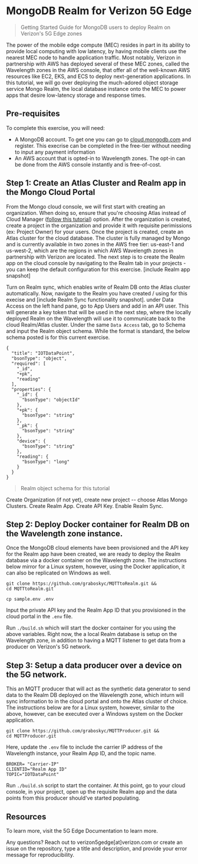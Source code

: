 # MongoDB Realm for Verizon 5G Edge
> Getting Started Guide for MongoDB users to deploy Realm on Verizon's 5G Edge zones

The power of the mobile edge compute (MEC) resides in part in its ability to provide local computing with low latency, by having mobile clients use the nearest MEC node to handle application traffic. Most notably, Verizon in partnership with AWS has deployed several of these MEC zones, called the Wavelength zones in the AWS console, that offer
all of the well-known AWS resources like EC2, EKS, and ECS to deploy next-generation applications.
In this tutorial, we will go over deploying the much-adored object storage service Mongo Realm, the local database instance onto the MEC to power apps that desire low-latency storage and response times.


## Pre-requisites
To complete this exercise, you will need:
- A MongoDB account. To get one you can go to [cloud.mongodb.com](https://cloud.mongodb.com) and register. This execrise can be completed in the free-tier without needing to input any payment information
- An AWS account that is opted-in to Wavelength zones. The opt-in can be done from the AWS console instantly and is free-of-cost.

## Step 1: Create an Atlas Cluster and Realm app in the Mongo Cloud Portal
From the Mongo cloud console, we will first start with creating an organization. When doing so, ensure that you're choosing Atlas instead of Cloud Manager ([follow this tutorial](https://docs.atlas.mongodb.com/tutorial/manage-organizations/)) option. After the organization is created, create a project in the organization and provide it with requisite perimissions (ex: Project Owner) for your users. Once the project is created, 
create an Atlas cluster for the cloud database. The cluster is fully managed by Mongo and is currently available in two zones in the AWS free tier: us-east-1 and us-west-2, which are the regions in which AWS Wavelength zones in partnership with Verizon are located.
The next step is to create the Realm app on the cloud console by navigating to the Realm tab in your projects - you can keep the default configuration for this exercise. 
[include Realm app snapshot]


Turn on Realm sync, which enables write of Realm DB onto the Atlas cluster automatically. Now, navigate to the Realm you have created / using for this execise and 
[include Realm Sync functionality snapshot]. under Data Access on the left hand pane, go to App Users and add in an API user. This will generate a key token that will be used in the next step, where the locally deployed Realm on the Wavelength will use it to communicate back to the cloud Realm/Atlas cluster. 
Under the same `Data Access` tab, go to Schema and input the Realm object schema. While the format is standard, the below schema posted is for this current exercise. 

```
{
  "title": "IOTDataPoint",
  "bsonType": "object",
  "required": [
    "_id",
    "+pk",
    "reading"
  ],
  "properties": {
    "_id": {
      "bsonType": "objectId"
    },
    "+pk": {
      "bsonType": "string"
    },
    "_pk": {
      "bsonType": "string"
    },
    "device": {
      "bsonType": "string"
    },
    "reading": {
      "bsonType": "long"
    }
  }
}
```
> Realm object schema for this tutorial

Create Organization (if not yet), create new project -- 
choose Atlas Mongo Clusters. 
Create Realm App. 
Create API Key. Enable Realm Sync.

## Step 2: Deploy Docker container for Realm DB on the Wavelength zone instance. 
Once the MongoDB cloud elements have been provisioned and the API key for the Realm app have been created, we are ready to deploy the Realm database via a docker container on the Wavelength zone. 
The instructions below mirror for a Linux system, however, using the Docker application, it can also be replicated on Windows as well. 

```
git clone https://github.com/graboskyc/MQTTtoRealm.git &&
cd MQTTtoRealm.git`
```
`cp sample.env .env`

Input the private API key and the Realm App ID that you provisioned in the cloud portal in the `.env` file. 

Run `./build.sh` which will start the docker container for you using the above variables. Right now, the a local Realm database is setup on the Wavelength zone, in addition to having a MQTT listener to get data from a producer on Verizon's 5G network. 

## Step 3: Setup a data producer over a device on the 5G network. 
This an MQTT producer that will act as the synthetic data generator to send data to the Realm DB deployed on the Wavelength zone, which inturn will sync information to in the cloud portal and onto the Atlas cluster of choice.
The instructions below are for a Linux system, however, similar to the above, however, can be executed over a Windows system on the Docker application. 

```
git clone https://github.com/graboskyc/MQTTProducer.git && 
cd MQTTProducer.git
```

Here, update the `.env` file to include the carrier IP address of the Wavelength instance, your Realm App ID, and the topic name.

```
BROKER= "Carrier-IP"
CLIENTID="Realm App ID"
TOPIC="IOTDataPoint"
```

Run `./build.sh` script to start the container. At this point, go to your cloud console, in your project, open up the requisite Realm app and the data points from this producer should've started populating.


## Resources
To learn more, visit the 5G Edge Documentation to learn more.

Any questions? Reach out to verizon5gedge[at]verizon.com or create an issue on the repository, type a title and description, and provide your error message for reproducibility.
